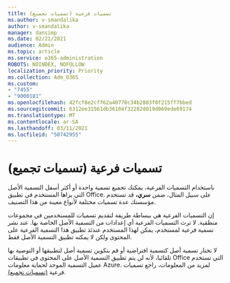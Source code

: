 ```yaml
---
title: تسميات فرعية (تسميات تجميع)
ms.author: v-smandalika
author: v-smandalika
manager: dansimp
ms.date: 02/21/2021
audience: Admin
ms.topic: article
ms.service: o365-administration
ROBOTS: NOINDEX, NOFOLLOW
localization_priority: Priority
ms.collection: Adm_O365
ms.custom:
- "7455"
- "9000181"
ms.openlocfilehash: 42fcf8e2cff62a40770c34b2883f0f215ff7bbed
ms.sourcegitcommit: 6312ee31561db36104f32282d019d069ede69174
ms.translationtype: MT
ms.contentlocale: ar-SA
ms.lasthandoff: 03/11/2021
ms.locfileid: "50742955"
---
```

# <a name="sublabels-grouping-labels"></a>تسميات فرعية (تسميات تجميع)

باستخدام التسميات الفرعية، يمكنك تجميع تسمية واحدة أو أكثر أسفل التسمية الأصل التي يراها المستخدم في تطبيق Office. على سبيل المثال، ضمن **سري،** قد تستخدم مؤسستك عدة تسميات مختلفة لأنواع معينة من هذا التصنيف.

إن التسميات الفرعية هي ببساطة طريقة لتقديم تسميات للمستخدمين في مجموعات منطقية. لا ترث التسميات الفرعية أي إعدادات من التسمية الأصل الخاصة بها. عند نشر تسمية فرعية لمستخدم، يمكن لهذا المستخدم عندئذ تطبيق هذا التسمية الفرعية على المحتوى ولكن لا يمكنه تطبيق التسمية الأصل فقط.

لا تختار تسمية أصل كتسمية افتراضية أو قم بتكوين تسمية أصل لتطبيقها أو التوصية بها تلقائيا، لأنه لن يتم تطبيق التسمية الأصل على المحتوى في تطبيقات Office التي تستخدم عميل التسمية الموحد لحماية معلومات Azure. لمزيد من المعلومات، راجع تسميات فرعية [(تسميات تجميع)](https://docs.microsoft.com/microsoft-365/compliance/sensitivity-labels).